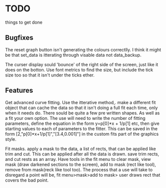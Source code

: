 TODO
====

things to get done

Bugfixes
--------

The reset graph button isn't generating the colours correctlly.
I think it might be that set_data is itterating through visable data not data_backup.

The curser display sould 'bounce' of the right side of the screen, just like it does on the botton. Use font metrics to find the size, but include the tick size too so that it isn't under the ticks ether.

Features
--------

Get advanced curve fitting. Use the itterative method,. make a different fit object that can cache the data so that it isn't doing a full fit each time, only when it needs do. There sould be quite a few pre written shapes. As well as a fit your own option.
The use will need to write the number of fitting parameters, define the equation in the form y=p[0]*x + 1/p[1] etc, then give starting values to each of parameters to the fitter. This can be saved in the form [2,"p[0]*x+1/p[1]","[3.4,0.001]"]
in the custom fits part of the graphics style.

Fit masks. apply a mask to the data, a list of rects, that can be applied like trim and cut. This can be applied after all the data is drawn.
save trim rects, and cut rests as an array.
Have tools in the fit menu to clear mask, view mask (draw darkened sections to the screen), add to mask (rect like tool), remove from mask(reck like tool too).
The process that a use will take to disregard a point will be, fit menu>mask>add to mask> user draws rect that covers the bad point.


 

 
